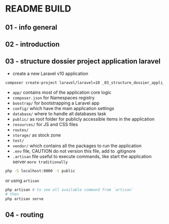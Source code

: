 # README BUILD

## 01 - info general

## 02 - introduction

## 03 - structure dossier project application laravel

- create  a new Laravel v10 application

```bash
composer create-project laravel/laravel=10 _03_structure_dossier_appli_laravel
```

- `app/` contains most of the application core logic
- `composer.json` for Namespaces registry
- `boostrap/` for bootstrapping a Laravel app
- `config/` which have the main application settings
- `database/` where to handle all databases task
- `public/` as root folder for publicly accessible items in the application
- `resources/` for JS and CSS files
- `routes/`
- `storage/` as stock zone
- `test/`
- `vendor/` which contains all the packages to run the application
- `.env` file, CAUTION do not version this file, add to .gitignore
- `.artisan` file useful to execute commands, like start the application server `more traditionally`

```bash
php -S localhost:8000 -t public
```

or using `artisan`

```bash
php artisan # to see all available command from `artisan`    
# then
php artisan serve
```

## 04 - routing
